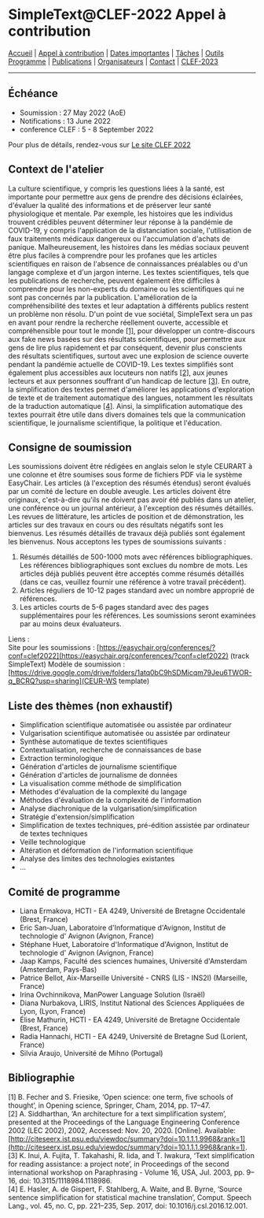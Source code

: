 # SimpleText@CLEF-2022 Appel à contribution

[Accueil](./) | [Appel à contribution](./CFP) | [Dates importantes](./dates) | [Tâches](./tasks)  | [Outils](./tools)  
[Programme](./program) | [Publications](./publications) | [Organisateurs](./organisers) | [Contact](./contact) | [CLEF-2023](https://simpletext-project.com/2023/clef)

---

## Échéance

* Soumission : 27 May 2022 (AoE)  
* Notifications : 13 June 2022  
* conference CLEF : 5 - 8 September 2022  

Pour plus de détails, rendez-vous sur [Le site CLEF 2022](https://clef2022.clef-initiative.eu/index.php)

## Context de l'atelier
La culture scientifique, y compris les questions liées à la santé, est importante pour permettre aux gens de prendre des décisions éclairées, d'évaluer la qualité des informations et de préserver leur santé physiologique et mentale. Par exemple, les histoires que les individus trouvent crédibles peuvent déterminer leur réponse à la pandémie de COVID-19, y compris l'application de la distanciation sociale, l'utilisation de faux traitements médicaux dangereux ou l'accumulation d'achats de panique. Malheureusement, les histoires dans les médias sociaux peuvent être plus faciles à comprendre pour les profanes que les articles scientifiques en raison de l'absence de connaissances préalables ou d'un langage complexe et d'un jargon interne. Les textes scientifiques, tels que les publications de recherche, peuvent également être difficiles à comprendre pour les non-experts du domaine ou les scientifiques qui ne sont pas concernés par la publication. L'amélioration de la compréhensibilité des textes et leur adaptation à différents publics restent un problème non résolu. D'un point de vue sociétal, SimpleText sera un pas en avant pour rendre la recherche réellement ouverte, accessible et compréhensible pour tout le monde [[1]](#bibliography), pour développer un contre-discours aux fake news basées sur des résultats scientifiques, pour permettre aux gens de lire plus rapidement et par conséquent, devenir plus conscients des résultats scientifiques, surtout avec une explosion de science ouverte pendant la pandémie actuelle de COVID-19. Les textes simplifiés sont également plus accessibles aux locuteurs non natifs [[2]](#bibliography), aux jeunes lecteurs et aux personnes souffrant d'un handicap de lecture [[3]](#bibliography). En outre, la simplification des textes permet d'améliorer les applications d'exploration de texte et de traitement automatique des langues, notamment les résultats de la traduction automatique [[4]](#bibliography). Ainsi, la simplification automatique des textes pourrait être utile dans divers domaines tels que la communication scientifique, le journalisme scientifique, la politique et l'éducation.

## Consigne de soumission
Les soumissions doivent être rédigées en anglais selon le style CEURART à une colonne et être soumises sous forme de fichiers PDF via le système EasyChair. Les articles (à l'exception des résumés étendus) seront évalués par un comité de lecture en double aveugle. Les articles doivent être originaux, c'est-à-dire qu'ils ne doivent pas avoir été publiés dans un atelier, une conférence ou un journal antérieur, à l'exception des résumés détaillés. Les revues de littérature, les articles de position et de démonstration, les articles sur des travaux en cours ou des résultats négatifs sont les bienvenus. Les résumés détaillés de travaux déjà publiés sont également les bienvenus. Nous acceptons les types de soumissions suivants :

1. Résumés détaillés de 500-1000 mots avec références bibliographiques. Les références bibliographiques sont exclues du nombre de mots. Les articles déjà publiés peuvent être acceptés comme résumés détaillés (dans ce cas, veuillez fournir une référence à votre travail précédent).
2. Articles réguliers de 10-12 pages standard avec un nombre approprié de références.
3. Les articles courts de 5-6 pages standard avec des pages supplémentaires pour les références. Les soumissions seront examinées par au moins deux évaluateurs.

Liens :  
Site pour les soumissions : [https://easychair.org/conferences/?conf=clef2022](https://easychair.org/conferences/?conf=clef2022) (track SimpleText)
Modèle de soumission : [https://drive.google.com/drive/folders/1atq0bC9hSDMicqm79Jeu6TWOR-q_BCRQ?usp=sharing](CEUR-WS template)

## Liste des thèmes (non exhaustif)
* Simplification scientifique automatisée ou assistée par ordinateur
* Vulgarisation scientifique automatisée ou assistée par ordinateur
* Synthèse automatique de textes scientifiques
* Contextualisation, recherche de connaissances de base
* Extraction terminologique
* Génération d'articles de journalisme scientifique
* Génération d'articles de journalisme de données
* La visualisation comme méthode de simplification
* Méthodes d'évaluation de la complexité du langage
* Méthodes d'évaluation de la complexité de l'information
* Analyse diachronique de la vulgarisation/simplification
* Stratégie d'extension/simplification
* Simplification de textes techniques, pré-édition assistée par ordinateur de textes techniques
* Veille technologique
* Altération et déformation de l'information scientifique
* Analyse des limites des technologies existantes
* ...


## Comité de programme
* Liana Ermakova, HCTI - EA 4249, Université de Bretagne Occidentale (Brest, France)
* Eric San-Juan, Laboratoire d'Informatique d'Avignon, Institut de technologie d' Avignon (Avignon, France)
* Stéphane Huet, Laboratoire d'Informatique d'Avignon, Institut de technologie d' Avignon (Avignon, France)
* Jaap Kamps, Faculté des sciences humaines, Université d'Amsterdam (Amsterdam, Pays-Bas)
* Patrice Bellot, Aix-Marseille Université - CNRS (LIS - INS2I) (Marseille, France)
* Irina Ovchinnikova, ManPower Language Solution (Israël)
* Diana Nurbakova, LIRIS, Institut National des Sciences Appliquées de Lyon, (Lyon, France)
* Élise Mathurin, HCTI - EA 4249, Université de Bretagne Occidentale (Brest, France)
* Radia Hannachi, HCTI - EA 4249, Université de Bretagne Sud (Lorient, France)
* Silvia Araujo, Université de Mihno (Portugal)

## Bibliographie
[1] B. Fecher and S. Friesike, ‘Open science: one term, five schools of thought’, in Opening science, Springer, Cham, 2014, pp. 17–47.  
[2] A. Siddharthan, ‘An architecture for a text simplification system’, presented at the Proceedings of the Language Engineering Conference 2002 (LEC 2002), 2002, Accessed: Nov. 20, 2020. [Online]. Available: [http://citeseerx.ist.psu.edu/viewdoc/summary?doi=10.1.1.1.9968&rank=1](http://citeseerx.ist.psu.edu/viewdoc/summary?doi=10.1.1.1.9968&rank=1).  
[3] K. Inui, A. Fujita, T. Takahashi, R. Iida, and T. Iwakura, ‘Text simplification for reading assistance: a project note’, in Proceedings of the second international workshop on Paraphrasing - Volume 16, USA, Jul. 2003, pp. 9–16, doi: 10.3115/1118984.1118986.  
[4] E. Hasler, A. de Gispert, F. Stahlberg, A. Waite, and B. Byrne, ‘Source sentence simplification for statistical machine translation’, Comput. Speech Lang., vol. 45, no. C, pp. 221–235, Sep. 2017, doi: 10.1016/j.csl.2016.12.001.

